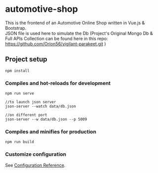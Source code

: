 # automotive-shop
This is the frontend of an Automotive Online Shop written in Vue.js & Bootstrap.<br/>
JSON file is used here to simulate the Db (Project's Original Mongo Db & Full APIs Collection can be found here in this repo: https://github.com/Orion56/vigilant-parakeet.git )

## Project setup
```
npm install
```

### Compiles and hot-reloads for development
```
npm run serve

//to launch json server
json-server --watch data/db.json

//on different port
json-server --w data/db.json --p 5009
```

### Compiles and minifies for production
```
npm run build
```

### Customize configuration
See [Configuration Reference](https://cli.vuejs.org/config/).
